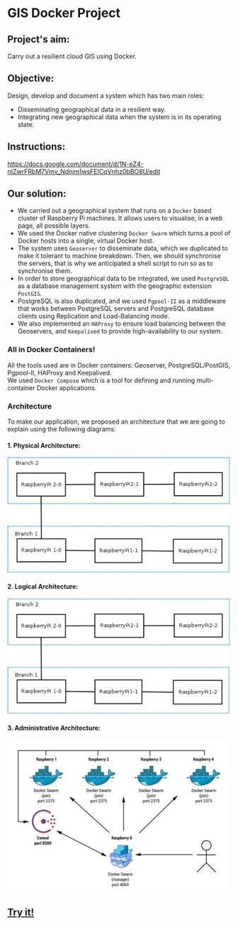 # GIS Docker Project

## Project's aim:

Carry out a resilient cloud GIS using Docker.

## Objective:

Design, develop and document a system which has two main roles:  
- Disseminating geographical data in a resilient way.  
- Integrating new geographical data when the system is in its operating state.

## Instructions:

https://docs.google.com/document/d/1N-eZ4-nIZwrFRbM7Vmv_Ndnjm1wsFEICqVnhz0bBO8U/edit

## Our solution:

* We carried out a geographical system that runs on a `Docker` based cluster of Raspberry Pi machines. It allows users to visualise, in a web page, all possible layers.  
* We used the Docker native clustering `Docker Swarm` which turns a pool of Docker hosts into a single, virtual Docker host.  
* The system uses `Geoserver` to disseminate data, which we duplicated to make it tolerant to machine breakdown. Then, we should synchronise the servers, that is why we anticipated a shell script to run so as to synchronise them.  
* In order to store geographical data to be integrated, we used `PostgreSQL` as a database management system with the geographic extension `PostGIS`.  
* PostgreSQL is also duplicated, and we used `Pgpool-II` as a middleware that works between PostgreSQL servers and PostgreSQL database clients using Replication and Load-Balancing mode.  
* We also implemented an `HAProxy` to ensure load balancing between the Geoservers, and `Keepalived` to provide high-availability to our system.

### All in Docker Containers!

All the tools used are in Docker containers: Geoserver, PostgreSQL/PostGIS, Pgpool-II, HAProxy and Keepalived.  
We used `Docker Compose` which is a tool for defining and running multi-container Docker applications.

### Architecture

To make our application, we proposed an architecture that we are going to explain using the following diagrams:

#### 1. Physical Architecture:

![Physical Architecture](https://github.com/AAiache/GIS-Docker-Project/blob/master/Architecture_Diagrams/Physical.png?raw=tru "Physical Architecture")

#### 2. Logical Architecture:

![Physical Architecture](https://github.com/AAiache/GIS-Docker-Project/blob/master/Architecture_Diagrams/Physical.png?raw=tru "Physical Architecture")

#### 3. Administrative Architecture:

![Physical Architecture](https://github.com/AAiache/GIS-Docker-Project/blob/master/Admin_Diagrams/admin.png?raw=tru "Physical Architecture")

## [Try it!](data/user_manual.md)

